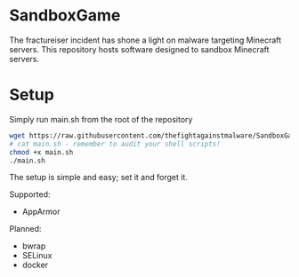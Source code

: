 # SandboxGame
The fractureiser incident has shone a light on malware targeting Minecraft servers. This repository hosts software designed to sandbox Minecraft servers. 

# Setup
Simply run main.sh from the root of the repository
```sh
wget https://raw.githubusercontent.com/thefightagainstmalware/SandboxGame/main/main.sh
# cat main.sh - remember to audit your shell scripts!
chmod +x main.sh
./main.sh
```
The setup is simple and easy; set it and forget it.

Supported:
- AppArmor

Planned:
- bwrap
- SELinux
- docker

